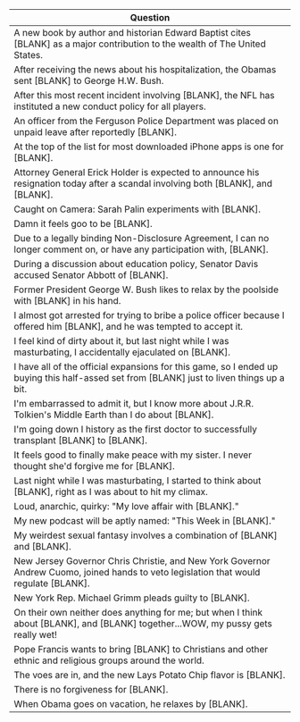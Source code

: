 Question |
--- |
A new book by author and historian Edward Baptist cites [BLANK] as a major contribution to the wealth of The United States. |
After receiving the news about his hospitalization, the Obamas sent [BLANK] to George H.W. Bush. |
After this most recent incident involving [BLANK], the NFL has instituted a new conduct policy for all players. |
An officer from the Ferguson Police Department was placed on unpaid leave after reportedly [BLANK]. |
At the top of the list for most downloaded iPhone apps is one for [BLANK]. |
Attorney General Erick Holder is expected to announce his resignation today after a scandal involving both [BLANK], and [BLANK]. |
Caught on Camera: Sarah Palin experiments with [BLANK]. |
Damn it feels goo to be [BLANK]. |
Due to a legally binding Non-Disclosure Agreement, I can no longer comment on, or have any participation with, [BLANK]. |
During a discussion about education policy, Senator Davis accused Senator Abbott of [BLANK]. |
Former President George W. Bush likes to relax by the poolside with [BLANK] in his hand. |
I almost got arrested for trying to bribe a police officer because I offered him [BLANK], and he was tempted to accept it. |
I feel kind of dirty about it, but last night while I was masturbating, I accidentally ejaculated on [BLANK]. |
I have all of the official expansions for this game, so I ended up buying this half-assed set from [BLANK] just to liven things up a bit. |
I'm embarrassed to admit it, but I know more about J.R.R. Tolkien's Middle Earth than I do about [BLANK]. |
I'm going down I history as the first doctor to successfully transplant [BLANK] to [BLANK]. |
It feels good to finally make peace with my sister. I never thought she'd forgive me for [BLANK]. |
Last night while I was masturbating, I started to think about [BLANK], right as I was about to hit my climax. |
Loud, anarchic, quirky: "My love affair with [BLANK]." |
My new podcast will be aptly named: "This Week in [BLANK]." |
My weirdest sexual fantasy involves a combination of [BLANK] and [BLANK]. |
New Jersey Governor Chris Christie, and New York Governor Andrew Cuomo, joined hands to veto legislation that would regulate [BLANK]. |
New York Rep. Michael Grimm pleads guilty to [BLANK]. |
On their own neither does anything for me; but when I think about [BLANK], and [BLANK] together...WOW, my pussy gets really wet! |
Pope Francis wants to bring [BLANK] to Christians and other ethnic and religious groups around the world. |
The voes are in, and the new Lays Potato Chip flavor is [BLANK]. |
There is no forgiveness for [BLANK]. |
When Obama goes on vacation, he relaxes by [BLANK]. |
